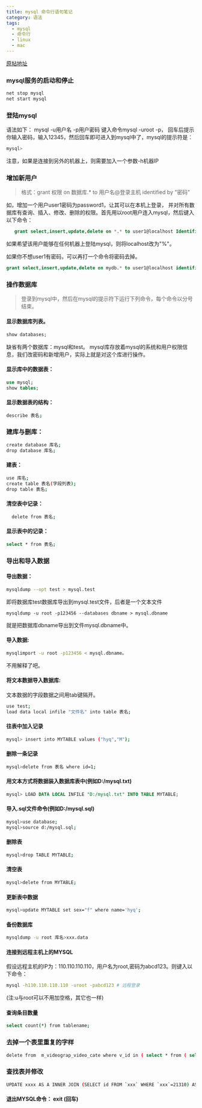 ```yaml
---
title: mysql 命令行语句笔记
category: 语法
tags:
  - mysql
  - 命令行
  - linux
  - mac
---
```


[原帖地址](http://www.cnblogs.com/good_hans/archive/2010/03/29/1700046.html)

### mysql服务的启动和停止

```sh
net stop mysql
net start mysql
```

### 登陆mysql

语法如下： mysql -u用户名 -p用户密码
键入命令mysql -uroot -p， 回车后提示你输入密码，输入12345，然后回车即可进入到mysql中了，mysql的提示符是：

```sh
mysql>
```

注意，如果是连接到另外的机器上，则需要加入一个参数-h机器IP

### 增加新用户

> 格式：grant 权限 on 数据库.* to 用户名@登录主机 identified by "密码"

   如，增加一个用户user1密码为password1，让其可以在本机上登录， 并对所有数  据库有查询、插入、修改、删除的权限。首先用以root用户连入mysql，然后键入以下命令：

```sql
   grant select,insert,update,delete on *.* to user1@localhost Identified by "password1";
```

如果希望该用户能够在任何机器上登陆mysql，则将localhost改为"%"。

如果你不想user1有密码，可以再打一个命令将密码去掉。

```sql
grant select,insert,update,delete on mydb.* to user1@localhost identified by "";
```
 
### 操作数据库

> 登录到mysql中，然后在mysql的提示符下运行下列命令，每个命令以分号结束。

#### 显示数据库列表。

```sql
show databases;
```

缺省有两个数据库：mysql和test。 mysql库存放着mysql的系统和用户权限信息，我们改密码和新增用户，实际上就是对这个库进行操作。

#### 显示库中的数据表：

```sql
use mysql;
show tables;
```

#### 显示数据表的结构：

```sh
describe 表名;
```

### 建库与删库：

```sh
create database 库名;
drop database 库名;
```

#### 建表：

```sh
use 库名;
create table 表名(字段列表);
drop table 表名;
```

#### 清空表中记录：

```sh
  delete from 表名;
```

#### 显示表中的记录：

```sh
select * from 表名;
```
 

### 导出和导入数据

#### 导出数据：

```sh
mysqldump --opt test > mysql.test
```

即将数据库test数据库导出到mysql.test文件，后者是一个文本文件

```
mysqldump -u root -p123456 --databases dbname > mysql.dbname
```

就是把数据库dbname导出到文件mysql.dbname中。

#### 导入数据:

```sh
mysqlimport -u root -p123456 < mysql.dbname。
```

不用解释了吧。

#### 将文本数据导入数据库:

文本数据的字段数据之间用tab键隔开。

```sh
use test;
load data local infile "文件名" into table 表名;
```

#### 往表中加入记录

```sh
mysql> insert into MYTABLE values ("hyq","M");
```

#### 删除一条记录

```sh
mysql>delete from 表名 where id=1;
```


#### 用文本方式将数据装入数据库表中(例如D:/mysql.txt)

```sql
mysql> LOAD DATA LOCAL INFILE "D:/mysql.txt" INTO TABLE MYTABLE;
```

#### 导入.sql文件命令(例如D:/mysql.sql)

```sh
mysql>use database;
mysql>source d:/mysql.sql;
```

#### 删除表

```sh
mysql>drop TABLE MYTABLE;
```

#### 清空表

```sh
mysql>delete from MYTABLE;
```

#### 更新表中数据

```sh
mysql>update MYTABLE set sex="f" where name='hyq';
```

#### 备份数据库

```sh
mysqldump -u root 库名>xxx.data
```

#### 连接到远程主机上的MYSQL


假设远程主机的IP为：110.110.110.110，用户名为root,密码为abcd123。则键入以下命令：

```sh
mysql -h110.110.110.110 -uroot -pabcd123 # 远程登录
```

(注:u与root可以不用加空格，其它也一样)

#### 查询条目数量

```sh
select count(*) from tablename;
```

### 去掉一个表里重复的字样


```sh
delete from  m_videograp_video_cate where v_id in ( select * from ( select v_id from m_videograp_video_cate group by v_id  having count(v_id) > 1 ) as temp) and vc_id=1006;
```

### 查找表并修改

```sh
UPDATE xxxx AS A INNER JOIN (SELECT id FROM `xxx` WHERE `xxx`=21310) AS B ON A.id=B.id SET A.xxxx='1002'
```

#### 退出MYSQL命令： exit (回车)



